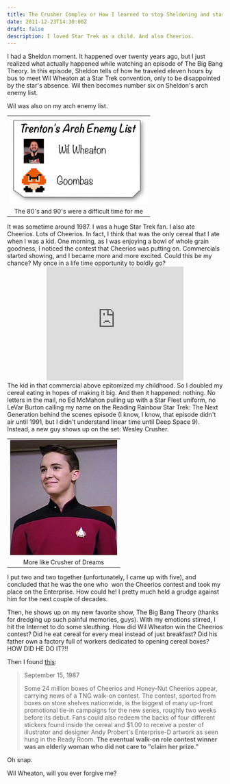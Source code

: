 ```yaml
---
title: The Crusher Complex or How I learned to stop Sheldoning and start loving the Wil
date: 2011-12-23T14:30:00Z
draft: false
description: I loved Star Trek as a child. And also Cheerios.
---
```


I had a Sheldon moment. It happened over twenty years ago, but I just realized what actually happened while watching an episode of The Big Bang Theory. In this episode, Sheldon tells of how he traveled eleven hours by bus to meet Wil Wheaton at a Star Trek convention, only to be disappointed by the star's absence. Wil then becomes number six on Sheldon's arch enemy list.

 

 Wil was also on my arch enemy list.

 <table align="center" cellpadding="0" cellspacing="0" class="tr-caption-container" style="margin-left: auto; margin-right: auto; text-align: center;"><tbody> <tr><td style="text-align: center;"><img border="0" height="204" src="/posts/images/enemy.png" width="320" /></td></tr> <tr><td class="tr-caption" style="text-align: center;">The 80's and 90's were a difficult time for me</td></tr> </tbody></table> It was sometime around 1987. I was a huge Star Trek fan. I also ate Cheerios. Lots of Cheerios. In fact, I think that was the only cereal that I ate when I was a kid. One morning, as I was enjoying a bowl of whole grain goodness, I noticed the contest that Cheerios was putting on. Commercials started showing, and I became more and more excited. Could this be my chance? My once in a life time opportunity to boldly go?

 <div> 

</div> <div class="separator" style="clear: both; text-align: center;"> <object class="BLOGGER-youtube-video" classid="clsid:D27CDB6E-AE6D-11cf-96B8-444553540000" codebase="http://download.macromedia.com/pub/shockwave/cabs/flash/swflash.cab#version=6,0,40,0" data-thumbnail-src="http://0.gvt0.com/vi/IYF339DE-JA/0.jpg" height="266" width="320"><param name="movie" value="http://www.youtube.com/v/IYF339DE-JA&fs=1&source=uds" /> <param name="bgcolor" value="#FFFFFF" /> <embed width="320" height="266" src="http://www.youtube.com/v/IYF339DE-JA&fs=1&source=uds" type="application/x-shockwave-flash"></embed></object></div> <div> 

</div> <div> 

</div> <div> The kid in that commercial above&nbsp;epitomized&nbsp;my childhood. So I doubled my cereal eating in hopes of making it big. And then it happened: nothing. No letters in the mail, no Ed McMahon pulling up with a Star Fleet uniform, no LeVar Burton calling my name on the Reading Rainbow Star Trek: The Next Generation behind the scenes episode (I know, I know, that episode didn't air until 1991, but I didn't understand linear time until Deep Space 9). Instead, a new guy shows up on the set: Wesley Crusher.</div> <div> 

</div> <div> <div class="separator" style="clear: both; text-align: center;"> </div> <table align="center" cellpadding="0" cellspacing="0" class="tr-caption-container" style="margin-left: auto; margin-right: auto; text-align: center;"><tbody> <tr><td style="text-align: center;"><img border="0" src="/posts/images/WesleyCrusher2366.jpg" /></td></tr> <tr><td class="tr-caption" style="text-align: center;">More like Crusher of Dreams</td></tr> </tbody></table> I put two and two together (unfortunately, I came up with five), and concluded that he was the one who &nbsp;won the Cheerios contest and took my place on the Enterprise. How could he! I pretty much held a grudge against him for the next couple of decades.

 

 Then, he shows up on my new favorite show, The Big Bang Theory (thanks for dredging up such painful memories, guys). With my emotions stirred, I hit the Internet to do some sleuthing. How did Wil Wheaton win the Cheerios contest? Did he eat cereal for every meal instead of just breakfast? Did his father own a factory full of workers dedicated to opening cereal boxes? HOW DID HE DO IT?!!

Then I found <a href="http://goo.gl/tEC8f" target="_blank">this</a>:

> September 15, 1987
>
> Some 24 million boxes of Cheerios and Honey-Nut Cheerios appear, carrying news of a TNG walk-on contest. The contest, sported from boxes on store shelves nationwide, is the biggest of many up-front promotional tie-in campaigns for the new series, roughly two weeks before its debut. Fans could also redeem the backs of four different stickers found inside the cereal and $1.00 to receive a poster of illustrator and designer Andy Probert's Enterprise-D artwork as seen hung in the Ready Room. **The eventual walk-on role contest winner was an elderly woman who did not care to "claim her prize."** 

 Oh snap.

 

 Wil Wheaton, will you ever forgive me?</div> 